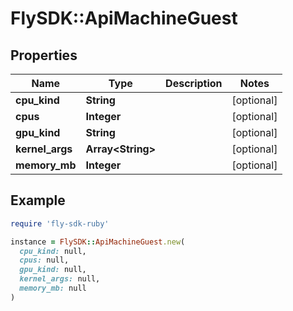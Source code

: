# FlySDK::ApiMachineGuest

## Properties

| Name | Type | Description | Notes |
| ---- | ---- | ----------- | ----- |
| **cpu_kind** | **String** |  | [optional] |
| **cpus** | **Integer** |  | [optional] |
| **gpu_kind** | **String** |  | [optional] |
| **kernel_args** | **Array&lt;String&gt;** |  | [optional] |
| **memory_mb** | **Integer** |  | [optional] |

## Example

```ruby
require 'fly-sdk-ruby'

instance = FlySDK::ApiMachineGuest.new(
  cpu_kind: null,
  cpus: null,
  gpu_kind: null,
  kernel_args: null,
  memory_mb: null
)
```


